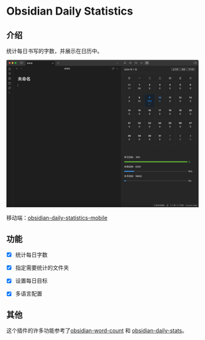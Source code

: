 # Obsidian Daily Statistics

## 介绍
统计每日书写的字数，并展示在日历中。

![img.png](img.png)


移动端：[obsidian-daily-statistics-mobile](https://github.com/yefengr/obsidian-daily-statistics-mobile)

## 功能
- [x] 统计每日字数
- [x] 指定需要统计的文件夹
- [x] 设置每日目标
- [x] 多语言配置


## 其他

这个插件的许多功能参考了[obsidian-word-count](https://github.com/lukeleppan/better-word-count) 和 [obsidian-daily-stats](https://github.com/dhruvik7/obsidian-daily-stats)。

